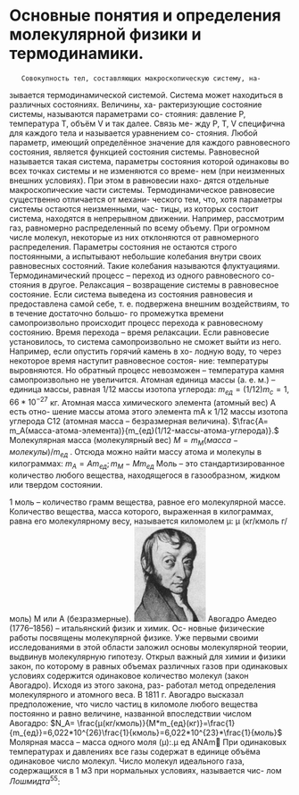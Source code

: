 # Основные понятия и определения молекулярной физики и термодинамики.
       Совокупность тел, составляющих макроскопическую систему, на-
зывается термодинамической системой.
Система может находиться в различных состояниях. Величины, ха-
рактеризующие состояние системы, называются параметрами со-
стояния: давление P, температура T, объём V и так далее. Связь ме-
жду P, T, V специфична для каждого тела и называется уравнением со-
стояния.
       Любой параметр, имеющий определённое значение для каждого
равновесного состояния, является функцией состояния системы.
Равновесной называется такая система, параметры состояния
которой одинаковы во всех точках системы и не изменяются со време-
нем (при неизменных внешних условиях). При этом в равновесии нахо-
дятся отдельные макроскопические части системы. 
	 Термодинамическое равновесие существенно отличается от механи-
ческого тем, что, хотя параметры системы остаются неизменными, час-
тицы, из которых состоит система, находятся в непрерывном движении.
Например, рассмотрим газ, равномерно распределенный по всему
объему. При огромном числе молекул, некоторые из них отклоняются
от равномерного распределения. Параметры состояния не остаются
строго постоянными, а испытывают небольшие колебания внутри своих
равновесных состояний. Такие колебания называются флуктуациями.
	Термодинамический процесс – переход из одного равновесного со-
стояния в другое.
     Релаксация – возвращение системы в равновесное состояние. Если
система выведена из состояния равновесия и предоставлена самой себе,
т. е. подвержена внешним воздействиям, то в течение достаточно большо-
го промежутка времени самопроизвольно происходит процесс перехода к
равновесному состоянию. Время перехода – время релаксации.
Если равновесие установилось, то система самопроизвольно не
сможет выйти из него. Например, если опустить горячий камень в хо-
лодную воду, то через некоторое время наступит равновесное состоя-
ние: температуры выровняются. Но обратный процесс невозможен –
температура камня самопроизвольно не увеличится. 
Атомная единица массы (а. е. м.) – единица массы, равная 1/12
массы изотопа углерода: 
$m_{ед} = (1/12)m_c=1,66*10^{-27}$ кг. 
    Атомная масса химического элемента (атомный вес) А есть отно-
шение массы атома этого элемента mA к 1/12 массы изотопа углерода
С12 (атомная масса – безразмерная величина). 
$\frac{A= m_A(масса-атома-элемента)}{m_{ед}(1/12-массы-атома-углерода)}.$ 
   Молекулярная масса (молекулярный вес) 
   $M=m_М(масса-молекулы)/m_{ед}$ .
   Отсюда можно найти массу атома и молекулы в килограммах: 
   $m_A=Am_{ед}; m_M-Mm_{ед}$ 
   Моль – это стандартизированное количество любого вещества,
находящегося в газообразном, жидком или твердом состоянии.
   
   1 моль – количество грамм вещества, равное его молекулярной массе.
Количество вещества, масса которого, выраженная в килограммах,
равна его молекулярному весу, называется киломолем μ: μ (кг/кмоль г/моль) M или A (безразмерные).
![](img/Avogadro.png)
Авогадро Амедео (1776–1856) – итальянский физик и химик. Ос-
новные физические работы посвящены молекулярной физике. Уже
первыми своими исследованиями в этой области заложил основы
молекулярной теории, выдвинув молекулярную гипотезу. Открыл
важный для химии и физики закон, по которому в равных объемах
различных газов при одинаковых условиях содержится одинаковое
количество молекул (закон Авогадро). Исходя из этого закона, раз-
работал метод определения молекулярного и атомного веса.
В 1811 г. Авогадро высказал предположение, что число частиц в
киломоле любого вещества постоянно и равно величине, названной
впоследствии числом Авогадро: 
$N_A= \frac{μ(кг/кмоль)}{M*m_{ед}(кг)}=\frac{1}{m_{ед}}=6,022*10^{26}\frac{1}{кмоль}=6,022*10^{23}*\frac{1}{моль}$ 
 Молярная масса – масса одного моля (μ):.μ ед ANAm
При одинаковых температурах и давлениях все газы содержат в
единице объёма одинаковое число молекул. Число молекул идеального
газа, содержащихся в 1 м3 при нормальных условиях, называется чис-
лом $Лошмидта^{55}$: